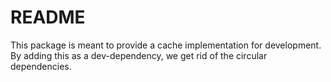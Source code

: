 # README

This package is meant to provide a cache implementation for development.
By adding this as a dev-dependency, we get rid of the circular dependencies.

